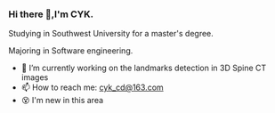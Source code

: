 ### Hi there 👋,I'm CYK.
Studying in Southwest University for a master's degree.

Majoring in Software engineering.
- 🌱 I’m currently working on the landmarks detection in 3D Spine CT images
- 📫 How to reach me: cyk_cd@163.com
- 😵 I'm new in this area
